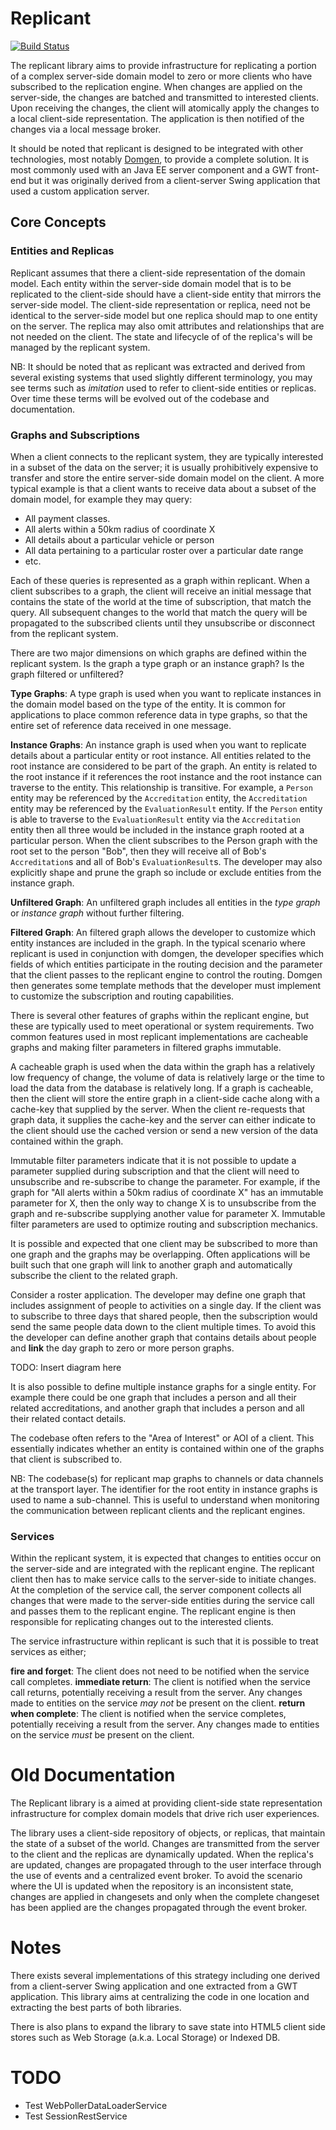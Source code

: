 # Replicant

[![Build Status](https://secure.travis-ci.org/realityforge/replicant.png?branch=master)](http://travis-ci.org/realityforge/replicant)

The replicant library aims to provide infrastructure for replicating a portion of a complex server-side
domain model to zero or more clients who have subscribed to the replication engine. When changes are
applied on the server-side, the changes are batched and transmitted to interested clients. Upon receiving
the changes, the client will atomically apply the changes to a local client-side representation. The
application is then notified of the changes via a local message broker.

It should be noted that replicant is designed to be integrated with other technologies, most notably
[Domgen](https://github.com/realityforge/domgen), to provide a complete solution. It is most commonly
used with an Java EE server component and a GWT front-end but it was originally derived from a client-server
Swing application that used a custom application server.

## Core Concepts

### Entities and Replicas

Replicant assumes that there a client-side representation of the domain model. Each entity within the
server-side domain model that is to be replicated to the client-side should have a client-side entity
that mirrors the server-side model. The client-side representation or replica, need not be identical
to the server-side model but one replica should map to one entity on the server. The replica may also
omit attributes and relationships that are not needed on the client. The state and lifecycle of of the
replica's will be managed by the replicant system.

NB: It should be noted that as replicant was extracted and derived from several existing systems that
used slightly different terminology, you may see terms such as _imitation_ used to refer to client-side
entities or replicas. Over time these terms will be evolved out of the codebase and documentation.

### Graphs and Subscriptions

When a client connects to the replicant system, they are typically interested in a subset of the
data on the server; it is usually prohibitively expensive to transfer and store the entire server-side
domain model on the client. A more typical example is that a client wants to receive data about a subset
of the domain model, for example they may query:

* All payment classes.
* All alerts within a 50km radius of coordinate X
* All details about a particular vehicle or person
* All data pertaining to a particular roster over a particular date range
* etc.

Each of these queries is represented as a graph within replicant. When a client subscribes to a graph,
the client will receive an initial message that contains the state of the world at the time of
subscription, that match the query. All subsequent changes to the world that match the query will be
propagated to the subscribed clients until they unsubscribe or disconnect from the replicant system.

There are two major dimensions on which graphs are defined within the replicant system. Is the graph
a type graph or an instance graph? Is the graph filtered or unfiltered?

**Type Graphs**: A type graph is used when you want to replicate instances in the domain model based on
 the type of the entity. It is common for applications to place common reference data in type graphs,
 so that the entire set of reference data received in one message.

**Instance Graphs**: An instance graph is used when you want to replicate details about a particular
 entity or root instance. All entities related to the root instance are considered to be part of the
 graph. An entity is related to the root instance if it references the root instance
 and the root instance can traverse to the entity. This relationship is transitive. For example, a
 `Person` entity may be referenced by the `Accreditation` entity, the `Accreditation` entity may be
 referenced by the `EvaluationResult` entity. If the `Person` entity is able to traverse to the
 `EvaluationResult` entity via the `Accreditation` entity then all three would be included in the
 instance graph rooted at a particular person. When the client subscribes to the Person graph with
 the root set to the person "Bob", then they will receive all of Bob's `Accreditation`s and all of
 Bob's `EvaluationResult`s. The developer may also explicitly shape and prune the graph so include
 or exclude entities from the instance graph.

**Unfiltered Graph**: An unfiltered graph includes all entities in the _type graph_ or _instance graph_
 without further filtering.

**Filtered Graph**: An filtered graph allows the developer to customize which entity instances are
 included in the graph. In the typical scenario where replicant is used in conjunction with domgen,
 the developer specifies which fields of which entities participate in the routing decision and the
 parameter that the client passes to the replicant engine to control the routing. Domgen then generates
 some template methods that the developer must implement to customize the subscription and routing
 capabilities.

There is several other features of graphs within the replicant engine, but these are typically used to
meet operational or system requirements. Two common features used in most replicant implementations are
cacheable graphs and making filter parameters in filtered graphs immutable.

A cacheable graph is used when the data within the graph has a relatively low frequency of change,
the volume of data is relatively large or the time to load the data from the database is relatively
long. If a graph is cacheable, then the client will store the entire graph in a client-side cache
along with a cache-key that supplied by the server. When the client re-requests that graph data, it
supplies the cache-key and the server can either indicate to the client should use the cached version
or send a new version of the data contained within the graph.

Immutable filter parameters indicate that it is not possible to update a parameter supplied during
subscription and that the client will need to unsubscribe and re-subscribe to change the parameter.
For example, if the graph for "All alerts within a 50km radius of coordinate X" has an immutable
parameter for X, then the only way to change X is to unsubscribe from the graph and re-subscribe
supplying another value for parameter X. Immutable filter parameters are used to optimize routing
and subscription mechanics.

It is possible and expected that one client may be subscribed to more than one graph and the graphs
may be overlapping. Often applications will be built such that one graph will link to another graph
and automatically subscribe the client to the related graph.

Consider a roster application. The developer may define one graph that includes assignment of people
to activities on a single day. If the client was to subscribe to three days that shared people, then
the subscription would send the same people data down to the client multiple times. To avoid this the
developer can define another graph that contains details about people and **link** the day graph to
zero or more person graphs.

TODO: Insert diagram here

It is also possible to define multiple instance graphs for a single entity. For example there could be
one graph that includes a person and all their related accreditations, and another graph that includes
a person and all their related contact details.

The codebase often refers to the "Area of Interest" or AOI of a client. This essentially indicates
whether an entity is contained within one of the graphs that client is subscribed to.

NB: The codebase(s) for replicant map graphs to channels or data channels at the transport layer.
The identifier for the root entity in instance graphs is used to name a sub-channel. This is useful
to understand when monitoring the communication between replicant clients and the replicant engines.

### Services

Within the replicant system, it is expected that changes to entities occur on the server-side and
are integrated with the replicant engine. The replicant client then has to make service calls to the
server-side to initiate changes. At the completion of the service call, the server component collects
all changes that were made to the server-side entities during the service call and passes them to the
replicant engine. The replicant engine is then responsible for replicating changes out to the interested
clients.

The service infrastructure within replicant is such that it is possible to treat services as either;

**fire and forget**: The client does not need to be notified when the service call completes.
**immediate return**: The client is notified when the service call returns, potentially receiving a result
 from the server. Any changes made to entities on the service _may not_ be present on the client.
**return when complete**: The client is notified when the service completes, potentially receiving a result
 from the server. Any changes made to entities on the service _must_ be present on the client.


# Old Documentation

The Replicant library is a aimed at providing client-side state representation infrastructure for complex domain models that drive rich user experiences.

The library uses a client-side repository of objects, or replicas, that maintain the state of a subset of the world. Changes are transmitted from the server to the client and the replicas are dynamically updated. When the replica's are updated, changes are propagated through to the user interface through the use of events and a centralized event broker. To avoid the scenario where the UI is updated when the repository is an inconsistent state, changes are applied in changesets and only when the complete changeset has been applied are the changes propagated through the event broker.

# Notes

There exists several implementations of this strategy including one derived from a client-server Swing application and one extracted from a GWT application. This library aims at centralizing the code in one location and extracting the best parts of both libraries.

There is also plans to expand the library to save state into HTML5 client side stores such as Web Storage (a.k.a. Local Storage) or Indexed DB.

# TODO

* Test WebPollerDataLoaderService
* Test SessionRestService
